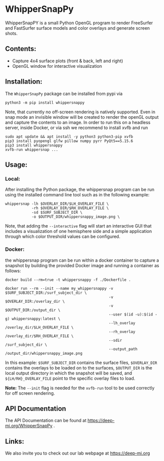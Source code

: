 # WhipperSnapPy

WhipperSnapPY is a small Python OpenGL program to render FreeSurfer and 
FastSurfer surface models and color overlays and generate screen shots.

## Contents:

- Capture 4x4 surface plots (front & back, left and right)
- OpenGL window for interactive visualization

## Installation:

The `WhipperSnapPy` package can be installed from pypi via
```
python3 -m pip install whippersnappy
```

Note, that currently no off-screen rendering is natively supported. Even in snap 
mode an invisible window will be created to render the openGL output
and capture the contents to an image. In order to run this on a headless
server, inside Docker, or via ssh we recommend to install xvfb and run

```
sudo apt update && apt install -y python3 python3-pip xvfb
pip3 install pyopengl glfw pillow numpy pyrr PyQt5==5.15.6
pip3 install whippersnappy
xvfb-run whippersnap ...
```

## Usage:

### Local:

After installing the Python package, the whippersnap program can be run using
the installed command line tool such as in the following example:
```
whippersnap -lh $OVERLAY_DIR/$LH_OVERLAY_FILE \
            -rh $OVERLAY_DIR/$RH_OVERLAY_FILE \
            -sd $SURF_SUBJECT_DIR \
            -o $OUTPUT_DIR/whippersnappy_image.png \
```

Note, that adding the `--interactive` flag will start an interactive GUI that
includes a visualization of one hemisphere side and a simple application through
which color threshold values can be configured.

### Docker:

the whippersnap program can be run within a docker container to capture
a snapshot by building the provided Docker image and running a container as
follows:
```
docker build --rm=true -t whippersnappy -f ./Dockerfile .
```
```
docker run --rm --init --name my_whippersnappy -v $SURF_SUBJECT_DIR:/surf_subject_dir \
                                               -v $OVERLAY_DIR:/overlay_dir \
                                               -v $OUTPUT_DIR:/output_dir \
                                               --user $(id -u):$(id -g) whippersnappy:latest \
                                               --lh_overlay /overlay_dir/$LH_OVERLAY_FILE \
                                               --rh_overlay /overlay_dir/$RH_OVERLAY_FILE \
                                               --sdir /surf_subject_dir \
                                               --output_path /output_dir/whippersnappy_image.png
```

In this example: `$SURF_SUBJECT_DIR` contains the surface files, `$OVERLAY_DIR` contains the overlays to be loaded on to the surfaces, `$OUTPUT_DIR` is the local output directory in which the snapshot will be saved, and `${LH/RH}_OVERLAY_FILE` point to the specific overlay files to load.

**Note:** The `--init` flag is needed for the `xvfb-run` tool to be used correctly for off screen rendering.


## API Documentation

The API Documentation can be found at https://deep-mi.org/WhipperSnapPy .

## Links:

We also invite you to check out our lab webpage at https://deep-mi.org
